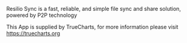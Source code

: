 
Resilio Sync is a fast, reliable, and simple file sync and share solution, powered by P2P technology

This App is supplied by TrueCharts, for more information please visit https://truecharts.org
